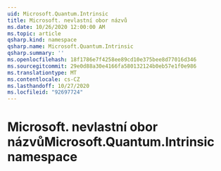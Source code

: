 ```yaml
---
uid: Microsoft.Quantum.Intrinsic
title: Microsoft. nevlastní obor názvů
ms.date: 10/26/2020 12:00:00 AM
ms.topic: article
qsharp.kind: namespace
qsharp.name: Microsoft.Quantum.Intrinsic
qsharp.summary: ''
ms.openlocfilehash: 18f1786e7f4258ee89cd10e375bee8d77016d346
ms.sourcegitcommit: 29e0d88a30e4166fa580132124b0eb57e1f0e986
ms.translationtype: MT
ms.contentlocale: cs-CZ
ms.lasthandoff: 10/27/2020
ms.locfileid: "92697724"
---
```

# <a name="microsoftquantumintrinsic-namespace"></a><span data-ttu-id="b22cc-102">Microsoft. nevlastní obor názvů</span><span class="sxs-lookup"><span data-stu-id="b22cc-102">Microsoft.Quantum.Intrinsic namespace</span></span>



